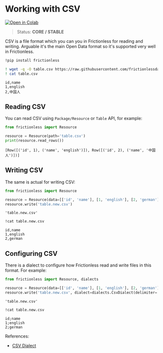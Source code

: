 # Working with CSV

[![Open in Colab](https://colab.research.google.com/assets/colab-badge.svg)](https://colab.research.google.com/drive/1AcrdANwgw_wEhqI9ayf4ihJo24LXilFG)



> Status: **CORE / STABLE**

CSV is a file format which you can you in Frictionless for reading and writing. Arguable it's the main Open Data format so it's supported very well in Frictionless.


```bash
!pip install frictionless
```


```bash
! wget -q -O table.csv https://raw.githubusercontent.com/frictionlessdata/frictionless-py/master/data/table.csv
! cat table.csv
```

    id,name
    1,english
    2,中国人


## Reading CSV


You can read CSV using `Package/Resource` or `Table` API, for example:


```python
from frictionless import Resource

resource = Resource(path='table.csv')
print(resource.read_rows())
```

    [Row([('id', 1), ('name', 'english')]), Row([('id', 2), ('name', '中国人')])]


## Writing CSV

The same is actual for writing CSV:


```python
from frictionless import Resource

resource = Resource(data=[['id', 'name'], [1, 'english'], [2, 'german']])
resource.write('table.new.csv')
```




    'table.new.csv'




```bash
!cat table.new.csv
```

    id,name
    1,english
    2,german


## Configuring CSV

There is a dialect to configure how Frictionless read and write files in this format. For example:


```python
from frictionless import Resource, dialects

resource = Resource(data=[['id', 'name'], [1, 'english'], [2, 'german']])
resource.write('table.new.csv', dialect=dialects.CsvDialect(delimiter=';'))
```




    'table.new.csv'




```bash
!cat table.new.csv
```

    id;name
    1;english
    2;german


References:
- [CSV Dialect](https://frictionlessdata.io/tooling/python/formats-reference/#csv)